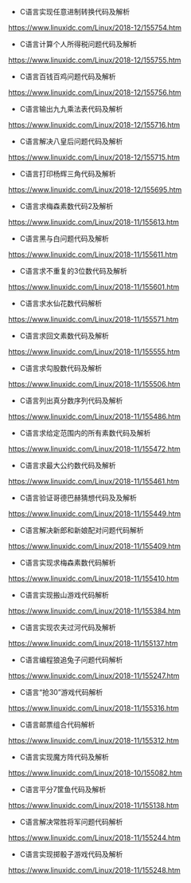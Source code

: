 * C语言实现任意进制转换代码及解析

https://www.linuxidc.com/Linux/2018-12/155754.htm

* C语言计算个人所得税问题代码及解析

https://www.linuxidc.com/Linux/2018-12/155755.htm

* C语言百钱百鸡问题代码及解析

https://www.linuxidc.com/Linux/2018-12/155756.htm

* C语言输出九九乘法表代码及解析

https://www.linuxidc.com/Linux/2018-12/155716.htm

* C语言解决八皇后问题代码及解析

https://www.linuxidc.com/Linux/2018-12/155715.htm

* C语言打印杨辉三角代码及解析

https://www.linuxidc.com/Linux/2018-12/155695.htm

* C语言求梅森素数代码2及解析

https://www.linuxidc.com/Linux/2018-11/155613.htm

* C语言黑与白问题代码及解析

https://www.linuxidc.com/Linux/2018-11/155611.htm

* C语言求不重复的3位数代码及解析

https://www.linuxidc.com/Linux/2018-11/155601.htm

* C语言求水仙花数代码解析

https://www.linuxidc.com/Linux/2018-11/155571.htm

* C语言求回文素数代码及解析

https://www.linuxidc.com/Linux/2018-11/155555.htm

* C语言求勾股数代码及解析

https://www.linuxidc.com/Linux/2018-11/155506.htm

* C语言列出真分数序列代码及解析

https://www.linuxidc.com/Linux/2018-11/155486.htm

* C语言求给定范围内的所有素数代码及解析

https://www.linuxidc.com/Linux/2018-11/155472.htm

* C语言求最大公约数代码及解析

https://www.linuxidc.com/Linux/2018-11/155461.htm

* C语言验证哥德巴赫猜想代码及及解析

https://www.linuxidc.com/Linux/2018-11/155449.htm

* C语言解决新郎和新娘配对问题代码解析

https://www.linuxidc.com/Linux/2018-11/155409.htm

* C语言实现求梅森素数代码解析

https://www.linuxidc.com/Linux/2018-11/155410.htm

* C语言实现搬山游戏代码解析

https://www.linuxidc.com/Linux/2018-11/155384.htm

* C语言实现农夫过河代码及解析

https://www.linuxidc.com/Linux/2018-11/155137.htm

* C语言编程狼追兔子问题代码解析

https://www.linuxidc.com/Linux/2018-11/155247.htm

* C语言“抢30”游戏代码解析

https://www.linuxidc.com/Linux/2018-11/155316.htm

* C语言邮票组合代码解析

https://www.linuxidc.com/Linux/2018-11/155312.htm

* C语言实现魔方阵代码及解析

https://www.linuxidc.com/Linux/2018-10/155082.htm

* C语言平分7筐鱼代码及解析

https://www.linuxidc.com/Linux/2018-11/155138.htm

* C语言解决常胜将军问题代码解析

https://www.linuxidc.com/Linux/2018-11/155244.htm

* C语言实现掷骰子游戏代码及解析

https://www.linuxidc.com/Linux/2018-11/155248.htm

